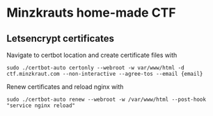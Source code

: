 # Minzkrauts home-made CTF

## Letsencrypt certificates
Navigate to certbot location and create certificate files with
```
sudo ./certbot-auto certonly --webroot -w var/www/html -d ctf.minzkraut.com --non-interactive --agree-tos --email {email}
```
Renew certificates and reload nginx with
```
sudo ./certbot-auto renew --webroot -w /var/www/html --post-hook "service nginx reload"
```